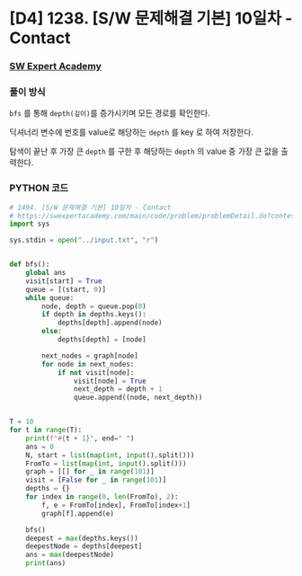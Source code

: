 # [D4] 1238. [S/W 문제해결 기본] 10일차 - Contact

### [SW Expert Academy](https://swexpertacademy.com/main/code/problem/problemDetail.do?contestProbId=AV15B1cKAKwCFAYD#)

### 풀이 방식 

`bfs` 를 통해 `depth(깊이)`를 증가시키며 모든 경로를 확인한다.

딕셔너리 변수에 번호를 value로 해당하는 `depth` 를 key 로 하여 저장한다.

탐색이 끝난 후 가장 큰 `depth` 를 구한 후 해당하는 `depth` 의 value 중 가장 큰 값을 출력한다.  

### PYTHON 코드

```python
# 1494. [S/W 문제해결 기본] 10일차 - Contact
# https://swexpertacademy.com/main/code/problem/problemDetail.do?contestProbId=AV15B1cKAKwCFAYD
import sys

sys.stdin = open("../input.txt", "r")


def bfs():
    global ans
    visit[start] = True
    queue = [(start, 0)]
    while queue:
        node, depth = queue.pop(0)
        if depth in depths.keys():
            depths[depth].append(node)
        else:
            depths[depth] = [node]

        next_nodes = graph[node]
        for node in next_nodes:
            if not visit[node]:
                visit[node] = True
                next_depth = depth + 1
                queue.append((node, next_depth))


T = 10
for t in range(T):
    print(f"#{t + 1}", end=" ")
    ans = 0
    N, start = list(map(int, input().split()))
    FromTo = list(map(int, input().split()))
    graph = [[] for _ in range(101)]
    visit = [False for _ in range(101)]
    depths = {}
    for index in range(0, len(FromTo), 2):
        f, e = FromTo[index], FromTo[index+1]
        graph[f].append(e)

    bfs()
    deepest = max(depths.keys())
    deepestNode = depths[deepest]
    ans = max(deepestNode)
    print(ans)

```

